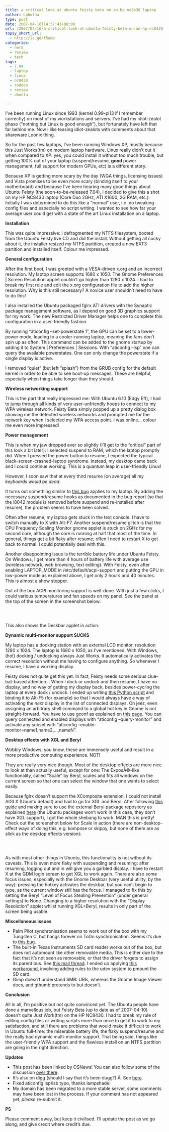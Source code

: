 ```yaml
---
title: a critical look at ubuntu feisty beta on an hp nc8430 laptop
author: cpbotha
type: post
date: 2007-04-10T14:37:41+00:00
url: /2007/04/10/a-critical-look-at-ubuntu-feisty-beta-on-an-hp-nc8430-laptop/
topsy_short_url:
  - http://is.gd/f5oNp
categories:
  - nerd
  - review
  - tech
tags:
  - 7.04
  - laptop
  - linux
  - nc8430
  - radeon
  - review
  - ubuntu

---
```

I&#8217;ve been running Linux since 1993 (kernel 0.99-pl13 if I remember correctly) on most of my workstations and servers. I&#8217;ve had my idiot-zealot phase (&#8220;nothing but Linux is good enough&#8221;), but fortunately have left that far behind me. Now I like teasing idiot-zealots with comments about that shareware Loonix thing.

So for the past few laptops, I&#8217;ve been running Windows XP, mostly because this Just Works(tm) on modern laptop hardware. Linux really didn&#8217;t cut it when compared to XP: yes, you could install it without too much trouble, but getting 100% out of your laptop (suspend/resume, **good** power management, full support for modern GPUs, etc) is a different story.

Because XP is getting more scary by the day (WGA things, licensing issues) and Vista promises to be even more scary (binding itself to your motherboard) and because I&#8217;ve been hearing many good things about Ubuntu Feisty (the soon-to-be-released 7.04), I decided to give this a shot on my HP NC8430 laptop (Core Duo 2GHz, ATI X1600, 2G RAM, etc.). Initially I was determined to do this like a &#8220;normal&#8221; user, i.e. no tweaking config files and especially no script writing. I wanted to see how far your average user could get with a state of the art Linux installation on a laptop.

**Installation**

This was quite impressive: I defragmented my NTFS filesystem, booted from the Ubuntu Feisty live CD and did the install. Without getting all cocky about it, the installer resized my NTFS partition, created a new EXT3 partition and installed itself. Colour me impressed.

**General configuration**

After the first boot, I was greeted with a VESA-driven x.org and an incorrect resolution. My laptop screen supports 1680 x 1050. The Gnome Preferences | Screen Resolution applet couldn&#8217;t go higher than 1280 x 1024. I had to break my first rule and edit the x.org configuration file to add the higher resolution. Why is this still necessary? A novice user shouldn&#8217;t need to have to do this!

I also installed the Ubuntu packaged fglrx ATI drivers with the Synaptic package management software, as I depend on good 3D graphics support for my work. The new Restricted Driver Manager helps one to complete this configuration in a user-friendly fashion.

By running &#8220;aticonfig &#8211;set-powerstate 1&#8221;, the GPU can be set to a lower-power mode, leading to a cooler-running laptop, meaning the fans don&#8217;t spin up as often. This command can be added to the gnome startup by adding it to System | Preferences | Sessions. With &#8220;aticonfig &#8211;lsp&#8221; one can query the available powerstates. One can only change the powerstate if a single display is active.

I removed &#8220;quiet&#8221; (but left &#8220;splash&#8221;) from the GRUB config for the default kernel in order to be able to see boot-up messages. These are helpful, especially when things take longer than they should.

**Wireless networking support**

This is the part that really impressed me: With Ubuntu 6.10 (Edgy Eft), I had to jump through all kinds of very user-unfriendly hoops to connect to my WPA wireless network. Feisty Beta simply popped up a pretty dialog box showing me the detected wireless networks and prompted me for the network key when I selected my WPA access point. I was online&#8230; colour me even more impressed!

**Power management**

This is when my jaw dropped ever so slightly (I&#8217;ll get to the &#8220;critical&#8221; part of this look a bit later): I selected suspend to RAM, which the laptop promptly did. When I pressed the power button to resume, I expected the typical black-screen-crashed-laptop syndrome. Instead, my desktop came back and I could continue working. This is a quantum leap in user-friendly Linux!

However, I soon saw that at every third resume (on average) all my _keyboards would be dead_.

It turns out something similar to [this bug][1] applies to my laptop. By adding the necessary suspend/resume hooks as documented in the bug report (so that the i8042 module is removed before suspend and re-installed after resume), the problem seems to have been solved.

Often after resume, my laptop gets stuck in the text console. I have to switch manually to X with Alt-F7. Another suspend/resume glitch is that the CPU Frequency Scaling Monitor gnome applet is stuck on 2GHz for my second core, although the core is running at half that most of the time. In general, things get a bit flaky after resume; often I need to restart X to get back to normal. I could potentially deal with this.

Another disappointing issue is the terrible battery life under Ubuntu Feisty. On Windows, I get more than 4 hours of battery life with average use (wireless network, web browsing, text editing). With Feisty, even after enabling LAPTOP_MODE in /etc/default/acpi-support and putting the GPU in low-power mode as explained above, I get only 2 hours and 40 minutes. This is almost a show stopper.

Out of the box ACPI monitoring support is well-done. With just a few clicks, I could various temperatures and fan speeds on my panel. See the panel at the top of the screen in the screenshot below:

&nbsp;

<p style="text-align: center;">
  <a href="http://picasaweb.google.com/cpbotha/Screenshots/photo#5051808151758926946"><img src="http://lh6.google.com/image/cpbotha/Rhugv5cDdGI/AAAAAAAAAc0/mT09SLVTKkA/s288/cpb_ubuntu_feisty_beta_20070408.jpg" alt="" /></a>
</p>

This also shows the Deskbar applet in action.

**Dynamic multi-monitor support SUCKS**

My laptop has a docking station with an external LCD monitor, resolution 1280 x 1024. The laptop is 1680 x 1050, as I&#8217;ve mentioned. With Windows, (hot) docking / undocking always Just Works. It automatically activates the correct resolution without me having to configure anything. So whenever I resume, I have a working display.

Feisty does not quite get this yet. In fact, Feisty needs some serious clue-bat-based attention&#8230; When I dock or undock and then resume, I have no display, and no way of getting my display back, besides power-cycling the laptop at every dock / undock. I ended up writing [this Python script][2] and binding it to Alt-F5 (for example) so that I would always have a way of activating the _next_ display in the list of connected displays. Oh jeez, even assigning an arbitrary shell command to a global hot key in Gnome is not straight-forward. You have to use gconf as explained on [this page][3]. You can query connected and enabled displays with &#8220;aticonfig &#8211;query-monitor&#8221; and activate any subset with &#8220;aticonfig &#8211;enable-monitor=name1,name2,&#8230;,nameN&#8221;.

**Desktop effects with XGL and Beryl**

Wobbly Windows, you know, these are immensely useful and result in a more productive computing experience. NOT!

They are really very nice though. Most of the desktop effects are more nice to look at than actually useful, except for one: The ExposÃ©-like functionality, called &#8220;Scale&#8221; by Beryl, scales and fits all windows on the current screen so that one can select the window that one wants to select easily.

Because fglrx doesn&#8217;t support the XComposite extension, I could not install AIGLX (Ubuntu default) and had to go for XGL and Beryl. After following [this guide][4] and making sure to use the external Beryl package repository as explained [here][5] (the Ubuntu packages won&#8217;t work in this case, they don&#8217;t have XGL support), I got the whole shebang to work. MAN this is pretty! Check out the screenshot below for Scale in action (there are non-desktop-effect ways of doing this, e.g. kompose or skippy, but none of them are as slick as the desktop effects version):

&nbsp;

<p style="text-align: center;">
  <a href="http://picasaweb.google.com/cpbotha/Screenshots/photo#5051808151758926962"><img src="http://lh6.google.com/image/cpbotha/Rhugv5cDdHI/AAAAAAAAAc8/DMNDclhbAyk/s288/cpb_ubuntu_feisty_beta_scale_20070410b.jpg" alt="" /></a>
</p>

As with most other things in Ubuntu, this functionality is not without its caveats. This is even more flaky with suspending and resuming: after resuming, logging out and in will give you a garbled display. I have to restart X at the GDM login screen to get XGL to work again. There are also some focus issues, especially with the Gnome Deskbar (very useful utility, by the way): pressing the hotkey activates the deskbar, but you can&#8217;t begin to type, as the current window still has the focus. I managed to fix this by setting the Beryl &#8220;Level of Focus Stealing Prevention&#8221; (under general settings) to None. Changing to a higher resolution with the &#8220;Display Resolution&#8221; applet whilst running XGL+Beryl, results in only part of the screen being usable.

**Miscellaneous issues**

  * Palm Pilot synchronisation seems to work out of the box with my Tungsten C, but hangs forever on ToDo synchronisation. Seems it&#8217;s due to [this bug][6].
  * The built-in Texas Instruments SD card reader works out of the box, but does not automount like other removable media. This is either due to the fact that it&#8217;s not seen as removable, or that the driver forgets to assign its parent bus. See [this mail thread][7]. I ended up applying [this workaround][8], involving adding rules to the udev system to pmount the SD card.
  * Gimp doesn&#8217;t understand SMB: URIs, whereas the Gnome Image Viewer does, and gthumb pretends to but doesn&#8217;t.

**Conclusion**

All in all, I&#8217;m positive but not quite convinced yet. The Ubuntu people have done a marvellous job, but Feisty Beta (up to date as of 2007-04-10) doesn&#8217;t quite Just Work(tm) on the HP NC8430. I had to break my rule of editing config files or writing scripts more than once to get it to work to my satisfaction, and still there are problems that would make it difficult to work in Ubuntu full-time: the miserable battery life, the flaky suspend/resume and the really bad dynamic multi-monitor support. That being said, things like the user-friendly WPA support and the flawless install on an NTFS partition are going in the right direction.

**Updates**

  * This post has been linked by OSNews! You can also follow some of the discussion [over there][9].
  * It&#8217;s also on digg (should I say that it&#8217;s been dugg?).Â  See [here][10].
  * Fixed aticonfig lsp/lsb typo, thanks lampshade!
  * My domain has been migrated to a more stable server, some comments may have been lost in the process. If your comment has not appeared yet, _please_ re-submit it.

**PS**

Please comment away, but keep it civilised. I&#8217;ll update the post as we go along, and give credit where credit&#8217;s due.

 [1]: https://launchpad.net/ubuntu/+source/linux-source-2.6.20/+bug/23497 "link to ubuntu feisty bug where keyboard is dead after resume"
 [2]: http://graphics.tudelft.nl/~cpbotha/thingies/aticonfig_switch.py "Python script to switch to NEXT display with aticonfig"
 [3]: http://www.captain.at/howto-gnome-custom-hotkey-keyboard-shortcut.php "binding arbitrary shell commands to global hotkeys in Gnome"
 [4]: http://lhansen.blogspot.com/2006/10/3d-desktop-beryl-and-xgl-on-ubuntu-edgy.html "beryl + xgl on ubuntu and fglrx"
 [5]: http://ubuntuforums.org/showthread.php?t=393678 "More tips on beryl + xgl"
 [6]: https://bugs.launchpad.net/ubuntu/+source/gnome-pilot-conduits/+bug/81170 "feisty pilot todo syncing bug"
 [7]: http://www.nabble.com/SD-card-automounting-t2870318.html "mail thread wrt SD card not automounting"
 [8]: http://www.dau-sicher.de/pmwiki/Main/CardreaderWithUdev "workaround for SD card thingy"
 [9]: http://osnews.com/comment.php?news_id=17663 "Link to this post at OSNews.com."
 [10]: http://digg.com/linux_unix/A_critical_look_at_Ubuntu_Feisty_beta "digg dugg"
